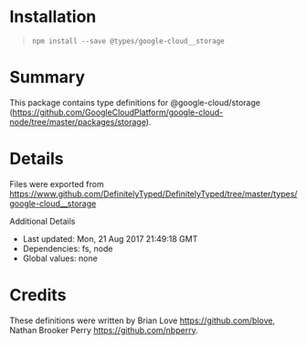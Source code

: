 # Installation
> `npm install --save @types/google-cloud__storage`

# Summary
This package contains type definitions for @google-cloud/storage (https://github.com/GoogleCloudPlatform/google-cloud-node/tree/master/packages/storage).

# Details
Files were exported from https://www.github.com/DefinitelyTyped/DefinitelyTyped/tree/master/types/google-cloud__storage

Additional Details
 * Last updated: Mon, 21 Aug 2017 21:49:18 GMT
 * Dependencies: fs, node
 * Global values: none

# Credits
These definitions were written by Brian Love <https://github.com/blove>, Nathan Brooker Perry <https://github.com/nbperry>.
